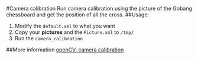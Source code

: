 #Camera calibration
Run camera calibration using the picture of the Gobang chessboard and get the position of all the cross.
##Usage:
1. Modify the `default.xml` to what you want
2. Copy your  **pictures** and the `Picture.xml` to `/tmp/`
3. Run the `camera_calibration`

##More information
[openCV: camera calibration](http://docs.opencv.org/doc/tutorials/calib3d/camera_calibration/camera_calibration.html) 
